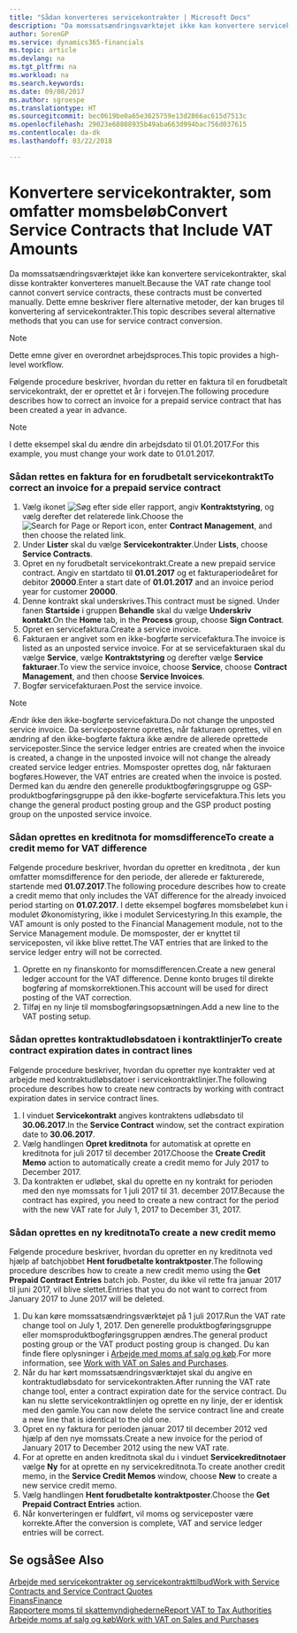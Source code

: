 ```yaml
---
title: "Sådan konverteres servicekontrakter | Microsoft Docs"
description: "Da momssatsændringsværktøjet ikke kan konvertere servicekontrakter, skal disse kontrakter konverteres manuelt. Dette emne beskriver flere alternative metoder, der kan bruges til konvertering af servicekontrakter."
author: SorenGP
ms.service: dynamics365-financials
ms.topic: article
ms.devlang: na
ms.tgt_pltfrm: na
ms.workload: na
ms.search.keywords: 
ms.date: 09/08/2017
ms.author: sgroespe
ms.translationtype: HT
ms.sourcegitcommit: bec0619be0a65e3625759e13d2866ac615d7513c
ms.openlocfilehash: 29023e68808935b49aba663d994bac756d037615
ms.contentlocale: da-dk
ms.lasthandoff: 03/22/2018

---
```

# <a name="convert-service-contracts-that-include-vat-amounts"></a><span data-ttu-id="65e93-104">Konvertere servicekontrakter, som omfatter momsbeløb</span><span class="sxs-lookup"><span data-stu-id="65e93-104">Convert Service Contracts that Include VAT Amounts</span></span>
<span data-ttu-id="65e93-105">Da momssatsændringsværktøjet ikke kan konvertere servicekontrakter, skal disse kontrakter konverteres manuelt.</span><span class="sxs-lookup"><span data-stu-id="65e93-105">Because the VAT rate change tool cannot convert service contracts, these contracts must be converted manually.</span></span> <span data-ttu-id="65e93-106">Dette emne beskriver flere alternative metoder, der kan bruges til konvertering af servicekontrakter.</span><span class="sxs-lookup"><span data-stu-id="65e93-106">This topic describes several alternative methods that you can use for service contract conversion.</span></span>  

> [!NOTE]  
>  <span data-ttu-id="65e93-107">Dette emne giver en overordnet arbejdsproces.</span><span class="sxs-lookup"><span data-stu-id="65e93-107">This topic provides a high-level workflow.</span></span>  

 <span data-ttu-id="65e93-108">Følgende procedure beskriver, hvordan du retter en faktura til en forudbetalt servicekontrakt, der er oprettet et år i forvejen.</span><span class="sxs-lookup"><span data-stu-id="65e93-108">The following procedure describes how to correct an invoice for a prepaid service contract that has been created a year in advance.</span></span>  

> [!NOTE]  
>  <span data-ttu-id="65e93-109">I dette eksempel skal du ændre din arbejdsdato til 01.01.2017.</span><span class="sxs-lookup"><span data-stu-id="65e93-109">For this example, you must change your work date to 01.01.2017.</span></span>  

### <a name="to-correct-an-invoice-for-a-prepaid-service-contract"></a><span data-ttu-id="65e93-110">Sådan rettes en faktura for en forudbetalt servicekontrakt</span><span class="sxs-lookup"><span data-stu-id="65e93-110">To correct an invoice for a prepaid service contract</span></span>  
1. <span data-ttu-id="65e93-111">Vælg ikonet ![Søg efter side eller rapport](media/ui-search/search_small.png "Ikonet Søg efter side eller rapport"), angiv **Kontraktstyring**, og vælg derefter det relaterede link.</span><span class="sxs-lookup"><span data-stu-id="65e93-111">Choose the ![Search for Page or Report](media/ui-search/search_small.png "Search for Page or Report icon") icon, enter **Contract Management**, and then choose the related link.</span></span>  
2. <span data-ttu-id="65e93-112">Under **Lister** skal du vælge **Servicekontrakter**.</span><span class="sxs-lookup"><span data-stu-id="65e93-112">Under **Lists**, choose **Service Contracts**.</span></span>  
3. <span data-ttu-id="65e93-113">Opret en ny forudbetalt servicekontrakt.</span><span class="sxs-lookup"><span data-stu-id="65e93-113">Create a new prepaid service contract.</span></span> <span data-ttu-id="65e93-114">Angiv en startdato til **01.01.2017** og et fakturaperiodeåret for debitor **20000**.</span><span class="sxs-lookup"><span data-stu-id="65e93-114">Enter a start date of **01.01.2017** and an invoice period year for customer **20000**.</span></span>  
4. <span data-ttu-id="65e93-115">Denne kontrakt skal underskrives.</span><span class="sxs-lookup"><span data-stu-id="65e93-115">This contract must be signed.</span></span> <span data-ttu-id="65e93-116">Under fanen **Startside** i gruppen **Behandle** skal du vælge **Underskriv kontakt**.</span><span class="sxs-lookup"><span data-stu-id="65e93-116">On the **Home** tab, in the **Process** group, choose **Sign Contract**.</span></span>  
5. <span data-ttu-id="65e93-117">Opret en servicefaktura.</span><span class="sxs-lookup"><span data-stu-id="65e93-117">Create a service invoice.</span></span>
6. <span data-ttu-id="65e93-118">Fakturaen er angivet som en ikke-bogførte servicefaktura.</span><span class="sxs-lookup"><span data-stu-id="65e93-118">The invoice is listed as an unposted service invoice.</span></span> <span data-ttu-id="65e93-119">For at se servicefakturaen skal du vælge **Service**, vælge **Kontraktstyring** og derefter vælge **Service fakturaer**.</span><span class="sxs-lookup"><span data-stu-id="65e93-119">To view the service invoice, choose **Service**, choose **Contract Management**, and then choose **Service Invoices**.</span></span>  
7. <span data-ttu-id="65e93-120">Bogfør servicefakturaen.</span><span class="sxs-lookup"><span data-stu-id="65e93-120">Post the service invoice.</span></span>  

> [!NOTE]  
>  <span data-ttu-id="65e93-121">Ændr ikke den ikke-bogførte servicefaktura.</span><span class="sxs-lookup"><span data-stu-id="65e93-121">Do not change the unposted service invoice.</span></span> <span data-ttu-id="65e93-122">Da serviceposterne oprettes, når fakturaen oprettes, vil en ændring af den ikke-bogførte faktura ikke ændre de allerede oprettede serviceposter.</span><span class="sxs-lookup"><span data-stu-id="65e93-122">Since the service ledger entries are created when the invoice is created, a change in the unposted invoice will not change the already created service ledger entries.</span></span> <span data-ttu-id="65e93-123">Momsposter oprettes dog, når fakturaen bogføres.</span><span class="sxs-lookup"><span data-stu-id="65e93-123">However, the VAT entries are created when the invoice is posted.</span></span> <span data-ttu-id="65e93-124">Dermed kan du ændre den generelle produktbogføringsgruppe og GSP-produktbogføringsgruppe på den ikke-bogførte servicefaktura.</span><span class="sxs-lookup"><span data-stu-id="65e93-124">This lets you change the general product posting group and the GSP product posting group on the unposted service invoice.</span></span>  

### <a name="to-create-a-credit-memo-for-vat-difference"></a><span data-ttu-id="65e93-125">Sådan oprettes en kreditnota for momsdifference</span><span class="sxs-lookup"><span data-stu-id="65e93-125">To create a credit memo for VAT difference</span></span>  
<span data-ttu-id="65e93-126">Følgende procedure beskriver, hvordan du opretter en kreditnota , der kun omfatter momsdifference for den periode, der allerede er fakturerede, startende med **01.07.2017**.</span><span class="sxs-lookup"><span data-stu-id="65e93-126">The following procedure describes how to create a credit memo that only includes the VAT difference for the already invoiced period starting on **01.07.2017**.</span></span> <span data-ttu-id="65e93-127">I dette eksempel bogføres momsbeløbet kun i modulet Økonomistyring, ikke i modulet Servicestyring.</span><span class="sxs-lookup"><span data-stu-id="65e93-127">In this example, the VAT amount is only posted to the Financial Management module, not to the Service Management module.</span></span> <span data-ttu-id="65e93-128">De momsposter, der er knyttet til serviceposten, vil ikke blive rettet.</span><span class="sxs-lookup"><span data-stu-id="65e93-128">The VAT entries that are linked to the service ledger entry will not be corrected.</span></span>  

1. <span data-ttu-id="65e93-129">Oprette en ny finanskonto for momsdifferencen.</span><span class="sxs-lookup"><span data-stu-id="65e93-129">Create a new general ledger account for the VAT difference.</span></span> <span data-ttu-id="65e93-130">Denne konto bruges til direkte bogføring af momskorrektionen.</span><span class="sxs-lookup"><span data-stu-id="65e93-130">This account will be used for direct posting of the VAT correction.</span></span>  
2. <span data-ttu-id="65e93-131">Tilføj en ny linje til momsbogføringsopsætningen.</span><span class="sxs-lookup"><span data-stu-id="65e93-131">Add a new line to the VAT posting setup.</span></span>  

### <a name="to-create-contract-expiration-dates-in-contract-lines"></a><span data-ttu-id="65e93-132">Sådan oprettes kontraktudløbsdatoen i kontraktlinjer</span><span class="sxs-lookup"><span data-stu-id="65e93-132">To create contract expiration dates in contract lines</span></span>  
<span data-ttu-id="65e93-133">Følgende procedure beskriver, hvordan du opretter nye kontrakter ved at arbejde med kontraktudløbsdatoer i servicekontraktlinjer.</span><span class="sxs-lookup"><span data-stu-id="65e93-133">The following procedure describes how to create new contracts by working with contract expiration dates in service contract lines.</span></span>  

1. <span data-ttu-id="65e93-134">I vinduet **Servicekontrakt** angives kontraktens udløbsdato til **30.06.2017**.</span><span class="sxs-lookup"><span data-stu-id="65e93-134">In the **Service Contract** window, set the contract expiration date to **30.06.2017**.</span></span>  
2. <span data-ttu-id="65e93-135">Vælg handlingen **Opret kreditnota** for automatisk at oprette en kreditnota for juli 2017 til december 2017.</span><span class="sxs-lookup"><span data-stu-id="65e93-135">Choose the **Create Credit Memo** action to automatically create a credit memo for July 2017 to December 2017.</span></span>  
3. <span data-ttu-id="65e93-136">Da kontrakten er udløbet, skal du oprette en ny kontrakt for perioden med den nye momssats for 1 juli 2017 til 31. december 2017.</span><span class="sxs-lookup"><span data-stu-id="65e93-136">Because the contract has expired, you need to create a new contract for the period with the new VAT rate for July 1, 2017 to December 31, 2017.</span></span>  

### <a name="to-create-a-new-credit-memo"></a><span data-ttu-id="65e93-137">Sådan oprettes en ny kreditnota</span><span class="sxs-lookup"><span data-stu-id="65e93-137">To create a new credit memo</span></span>  
<span data-ttu-id="65e93-138">Følgende procedure beskriver, hvordan du opretter en ny kreditnota ved hjælp af batchjobbet **Hent forudbetalte kontraktposter**.</span><span class="sxs-lookup"><span data-stu-id="65e93-138">The following procedure describes how to create a new credit memo using the **Get Prepaid Contract Entries** batch job.</span></span> <span data-ttu-id="65e93-139">Poster, du ikke vil rette fra januar 2017 til juni 2017, vil blive slettet.</span><span class="sxs-lookup"><span data-stu-id="65e93-139">Entries that you do not want to correct from January 2017 to June 2017 will be deleted.</span></span>  

1. <span data-ttu-id="65e93-140">Du kan køre momssatsændringsværktøjet på 1 juli 2017.</span><span class="sxs-lookup"><span data-stu-id="65e93-140">Run the VAT rate change tool on July 1, 2017.</span></span> <span data-ttu-id="65e93-141">Den generelle produktbogføringsgruppe eller momsproduktbogføringsgruppen ændres.</span><span class="sxs-lookup"><span data-stu-id="65e93-141">The general product posting group or the VAT product posting group is changed.</span></span> <span data-ttu-id="65e93-142">Du kan finde flere oplysninger i [Arbejde med moms af salg og køb](finance-work-with-vat.md).</span><span class="sxs-lookup"><span data-stu-id="65e93-142">For more information, see [Work with VAT on Sales and Purchases](finance-work-with-vat.md).</span></span>  
2. <span data-ttu-id="65e93-143">Når du har kørt momssatsændringsværktøjet skal du angive en kontraktudløbsdato for servicekontrakten.</span><span class="sxs-lookup"><span data-stu-id="65e93-143">After running the VAT rate change tool, enter a contract expiration date for the service contract.</span></span> <span data-ttu-id="65e93-144">Du kan nu slette servicekontraktlinjen og oprette en ny linje, der er identisk med den gamle.</span><span class="sxs-lookup"><span data-stu-id="65e93-144">You can now delete the service contract line and create a new line that is identical to the old one.</span></span>  
3. <span data-ttu-id="65e93-145">Opret en ny faktura for perioden januar 2017 til december 2012 ved hjælp af den nye momssats.</span><span class="sxs-lookup"><span data-stu-id="65e93-145">Create a new invoice for the period of January 2017 to December 2012 using the new VAT rate.</span></span>  
4. <span data-ttu-id="65e93-146">For at oprette en anden kreditnota skal du i vinduet **Servicekreditnotaer** vælge **Ny** for at oprette en ny servicekreditnota.</span><span class="sxs-lookup"><span data-stu-id="65e93-146">To create another credit memo, in the **Service Credit Memos** window, choose **New** to create a new service credit memo.</span></span>  
5. <span data-ttu-id="65e93-147">Vælg handlingen **Hent forudbetalte kontraktposter**.</span><span class="sxs-lookup"><span data-stu-id="65e93-147">Choose the **Get Prepaid Contract Entries** action.</span></span>  
6. <span data-ttu-id="65e93-148">Når konverteringen er fuldført, vil moms og serviceposter være korrekte.</span><span class="sxs-lookup"><span data-stu-id="65e93-148">After the conversion is complete, VAT and service ledger entries will be correct.</span></span>  

## <a name="see-also"></a><span data-ttu-id="65e93-149">Se også</span><span class="sxs-lookup"><span data-stu-id="65e93-149">See Also</span></span>  
[<span data-ttu-id="65e93-150">Arbejde med servicekontrakter og servicekontrakttilbud</span><span class="sxs-lookup"><span data-stu-id="65e93-150">Work with Service Contracts and Service Contract Quotes</span></span>](service-how-to-create-service-contracts-and-service-contract-quotes.md)  
[<span data-ttu-id="65e93-151">Finans</span><span class="sxs-lookup"><span data-stu-id="65e93-151">Finance</span></span>](finance.md)  
[<span data-ttu-id="65e93-152">Rapportere moms til skattemyndighederne</span><span class="sxs-lookup"><span data-stu-id="65e93-152">Report VAT to Tax Authorities</span></span>](finance-how-report-vat.md)  
[<span data-ttu-id="65e93-153">Arbejde moms af salg og køb</span><span class="sxs-lookup"><span data-stu-id="65e93-153">Work with VAT on Sales and Purchases</span></span>](finance-work-with-vat.md)  

